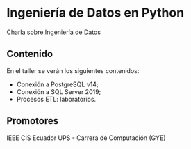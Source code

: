 # Ingeniería de Datos en Python
 Charla sobre Ingeniería de Datos

## Contenido
En el taller se verán los siguientes contenidos:
- Conexión a PostgreSQL v14;
- Conexión a SQL Server 2019;
- Procesos ETL: laboratorios.

## Promotores
IEEE CIS Ecuador
UPS - Carrera de Computación (GYE)

